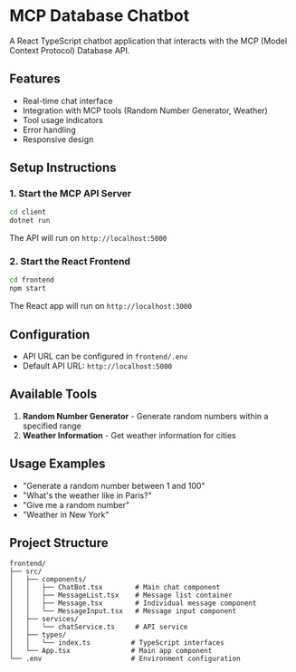 # MCP Database Chatbot

A React TypeScript chatbot application that interacts with the MCP (Model Context Protocol) Database API.

## Features

- Real-time chat interface
- Integration with MCP tools (Random Number Generator, Weather)
- Tool usage indicators
- Error handling
- Responsive design

## Setup Instructions

### 1. Start the MCP API Server
```bash
cd client
dotnet run
```
The API will run on `http://localhost:5000`

### 2. Start the React Frontend
```bash
cd frontend
npm start
```
The React app will run on `http://localhost:3000`

## Configuration

- API URL can be configured in `frontend/.env`
- Default API URL: `http://localhost:5000`

## Available Tools

1. **Random Number Generator** - Generate random numbers within a specified range
2. **Weather Information** - Get weather information for cities

## Usage Examples

- "Generate a random number between 1 and 100"
- "What's the weather like in Paris?"
- "Give me a random number"
- "Weather in New York"

## Project Structure

```
frontend/
├── src/
│   ├── components/
│   │   ├── ChatBot.tsx        # Main chat component
│   │   ├── MessageList.tsx    # Message list container
│   │   ├── Message.tsx        # Individual message component
│   │   └── MessageInput.tsx   # Message input component
│   ├── services/
│   │   └── chatService.ts     # API service
│   ├── types/
│   │   └── index.ts          # TypeScript interfaces
│   └── App.tsx               # Main app component
└── .env                      # Environment configuration
```
